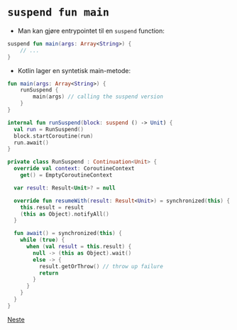 # `suspend fun main`

- Man kan gjøre entrypointet til en `suspend` function:

```kotlin
suspend fun main(args: Array<String>) {
    // ...
}
```

- Kotlin lager en syntetisk main-metode:

```kotlin
fun main(args: Array<String>) {
    runSuspend {
        main(args) // calling the suspend version
    }
}

internal fun runSuspend(block: suspend () -> Unit) {
  val run = RunSuspend()
  block.startCoroutine(run)
  run.await()
}

private class RunSuspend : Continuation<Unit> {
  override val context: CoroutineContext
    get() = EmptyCoroutineContext

  var result: Result<Unit>? = null

  override fun resumeWith(result: Result<Unit>) = synchronized(this) {
    this.result = result
    (this as Object).notifyAll()
  }

  fun await() = synchronized(this) {
    while (true) {
      when (val result = this.result) {
        null -> (this as Object).wait()
        else -> {
          result.getOrThrow() // throw up failure
          return
        }
      }
    }
  }
}
```

[Neste](07-context.md)
